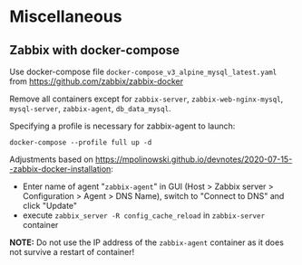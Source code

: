 Miscellaneous
=============

## Zabbix with docker-compose ##

Use docker-compose file ``docker-compose_v3_alpine_mysql_latest.yaml`` from https://github.com/zabbix/zabbix-docker

Remove all containers except for ``zabbix-server``, ``zabbix-web-nginx-mysql``, ``mysql-server``, ``zabbix-agent``, ``db_data_mysql``.

Specifying a profile is necessary for zabbix-agent to launch:

    docker-compose --profile full up -d

Adjustments based on <https://mpolinowski.github.io/devnotes/2020-07-15--zabbix-docker-installation>:
* Enter name of agent "``zabbix-agent``" in GUI (Host > Zabbix server > Configuration > Agent > DNS Name), switch to "Connect to DNS" and click "Update"
* execute ``zabbix_server -R config_cache_reload`` in ``zabbix-server`` container

**NOTE:** Do not use the IP address of the ``zabbix-agent`` container as it does not survive a restart of container!
